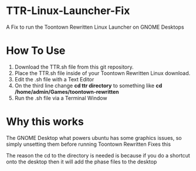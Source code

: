 # TTR-Linux-Launcher-Fix
A Fix to run the Toontown Rewritten Linux Launcher on GNOME Desktops

# How To Use

1) Download the TTR.sh file from this git repository.
2) Place the TTR.sh file inside of your Toontown Rewritten Linux download.
3) Edit the .sh file with a Text Editor
4) On the third line change **cd ttr directory** to something like **cd /home/admin/Games/toontown-rewritten**
5) Run the .sh file via a Terminal Window

# Why this works

The GNOME Desktop what powers ubuntu has some graphics issues, so simply unsetting them before running Toontown Rewritten Fixes this

The reason the cd to the directory is needed is because if you do a shortcut onto the desktop then it will add the phase files to the desktop
